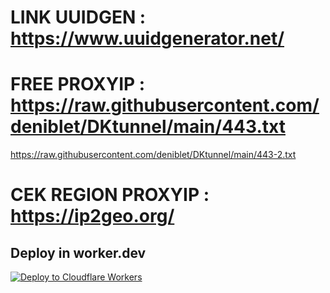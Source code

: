 # LINK UUIDGEN : https://www.uuidgenerator.net/
# FREE PROXYIP : https://raw.githubusercontent.com/deniblet/DKtunnel/main/443.txt
https://raw.githubusercontent.com/deniblet/DKtunnel/main/443-2.txt
# CEK REGION PROXYIP : https://ip2geo.org/
## Deploy in worker.dev
   [![Deploy to Cloudflare Workers](https://deploy.workers.cloudflare.com/button)](https://deploy.workers.cloudflare.com/?url=https://github.com/deniblet/DKtunnel)
